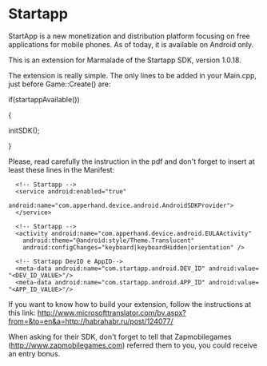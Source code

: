 Startapp
========

StartApp is a new monetization and distribution platform focusing on free applications for mobile phones. As of today, it is available on Android only.

This is an extension for Marmalade of the Startapp SDK, version 1.0.18.

The extension is really simple. The only lines to be added in your Main.cpp, just before Game::Create() are:

if(startappAvailable())

{

initSDK();

}

Please, read carefully the instruction in the pdf and don't forget to insert at least these lines in the Manifest:

      <!-- Startapp -->
      <service android:enabled="true"
		    android:name="com.apperhand.device.android.AndroidSDKProvider">
      </service>

      <!-- Startapp -->
      <activity android:name="com.apperhand.device.android.EULAActivity"
        android:theme="@android:style/Theme.Translucent"
        android:configChanges="keyboard|keyboardHidden|orientation" />

      <!-- Startapp DevID e AppID-->
      <meta-data android:name="com.startapp.android.DEV_ID" android:value= "<DEV_ID_VALUE>"/>
      <meta-data android:name="com.startapp.android.APP_ID" android:value= "<APP_ID_VALUE>"/>


If you want to know how to build your extension, follow the instructions at this link: http://www.microsofttranslator.com/bv.aspx?from=&to=en&a=http://habrahabr.ru/post/124077/

When asking for their SDK, don't forget to tell that Zapmobilegames (http://www.zapmobilegames.com) referred them to you, you could receive an entry bonus.